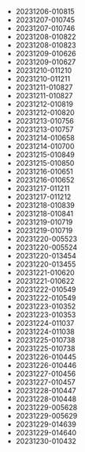 
* 20231206-010815
* 20231207-010745
* 20231207-010746
* 20231208-010822
* 20231208-010823
* 20231209-010626
* 20231209-010627
* 20231210-011210
* 20231210-011211
* 20231211-010827
* 20231211-010827
* 20231212-010819
* 20231212-010820
* 20231213-010756
* 20231213-010757
* 20231214-010658
* 20231214-010700
* 20231215-010849
* 20231215-010850
* 20231216-010651
* 20231216-010652
* 20231217-011211
* 20231217-011212
* 20231218-010839
* 20231218-010841
* 20231219-010719
* 20231219-010719
* 20231220-005523
* 20231220-005524
* 20231220-013454
* 20231220-013455
* 20231221-010620
* 20231221-010622
* 20231222-010549
* 20231222-010549
* 20231223-010352
* 20231223-010353
* 20231224-011037
* 20231224-011038
* 20231225-010738
* 20231225-010738
* 20231226-010445
* 20231226-010446
* 20231227-010456
* 20231227-010457
* 20231228-010447
* 20231228-010448
* 20231229-005628
* 20231229-005629
* 20231229-014639
* 20231229-014640
* 20231230-010432

